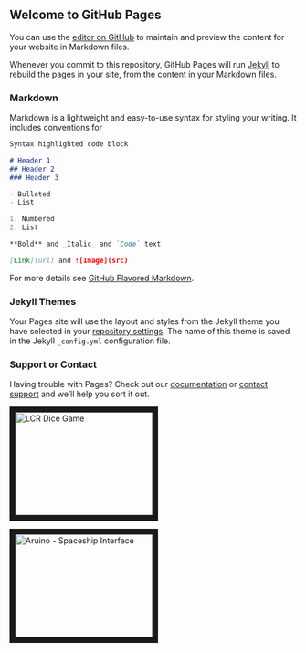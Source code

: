 ## Welcome to GitHub Pages

You can use the [editor on GitHub](https://github.com/cmhenwood/cmhenwood.github.io/edit/master/index.md) to maintain and preview the content for your website in Markdown files.

Whenever you commit to this repository, GitHub Pages will run [Jekyll](https://jekyllrb.com/) to rebuild the pages in your site, from the content in your Markdown files.

### Markdown

Markdown is a lightweight and easy-to-use syntax for styling your writing. It includes conventions for

```markdown
Syntax highlighted code block

# Header 1
## Header 2
### Header 3

- Bulleted
- List

1. Numbered
2. List

**Bold** and _Italic_ and `Code` text

[Link](url) and ![Image](src)
```

For more details see [GitHub Flavored Markdown](https://guides.github.com/features/mastering-markdown/).

### Jekyll Themes

Your Pages site will use the layout and styles from the Jekyll theme you have selected in your [repository settings](https://github.com/cmhenwood/cmhenwood.github.io/settings). The name of this theme is saved in the Jekyll `_config.yml` configuration file.

### Support or Contact

Having trouble with Pages? Check out our [documentation](https://help.github.com/categories/github-pages-basics/) or [contact support](https://github.com/contact) and we’ll help you sort it out.

<a href="http://www.youtube.com/watch?feature=player_embedded&v=lojidoW1azU&t
" target="_blank"><img src="http://img.youtube.com/vi/lojidoW1azU&t/0.jpg" 
alt="LCR Dice Game" width="240" height="180" border="10" /></a>

<a href="http://www.youtube.com/watch?feature=player_embedded&v=_uJQshS_Upg
" target="_blank"><img src="http://img.youtube.com/vi/_uJQshS_Upg/0.jpg" 
alt="Aruino - Spaceship Interface" width="240" height="180" border="10" /></a>
